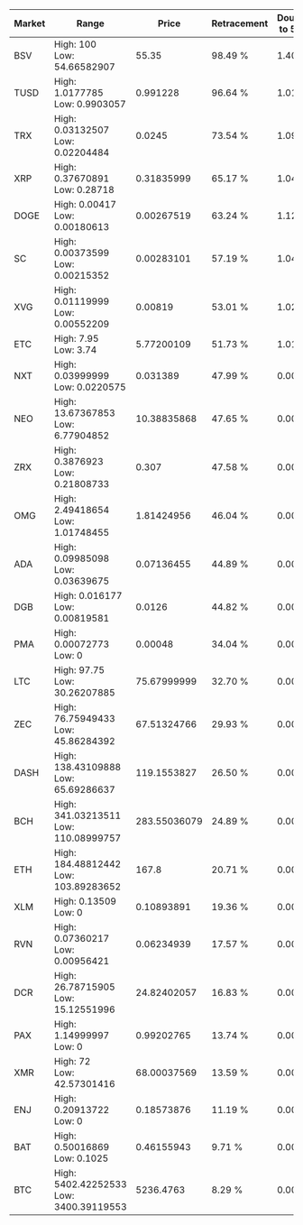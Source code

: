 | Market | Range | Price| Retracement | Doubles to 50% |
| --- | --- | --- | --- | --- |
| BSV | High: 100<br />Low: 54.66582907 | 55.35 | 98.49 % | 1.40 |
| TUSD | High: 1.0177785<br />Low: 0.9903057 | 0.991228 | 96.64 % | 1.01 |
| TRX | High: 0.03132507<br />Low: 0.02204484 | 0.0245 | 73.54 % | 1.09 |
| XRP | High: 0.37670891<br />Low: 0.28718 | 0.31835999 | 65.17 % | 1.04 |
| DOGE | High: 0.00417<br />Low: 0.00180613 | 0.00267519 | 63.24 % | 1.12 |
| SC | High: 0.00373599<br />Low: 0.00215352 | 0.00283101 | 57.19 % | 1.04 |
| XVG | High: 0.01119999<br />Low: 0.00552209 | 0.00819 | 53.01 % | 1.02 |
| ETC | High: 7.95<br />Low: 3.74 | 5.77200109 | 51.73 % | 1.01 |
| NXT | High: 0.03999999<br />Low: 0.0220575 | 0.031389 | 47.99 % | 0.00 |
| NEO | High: 13.67367853<br />Low: 6.77904852 | 10.38835868 | 47.65 % | 0.00 |
| ZRX | High: 0.3876923<br />Low: 0.21808733 | 0.307 | 47.58 % | 0.00 |
| OMG | High: 2.49418654<br />Low: 1.01748455 | 1.81424956 | 46.04 % | 0.00 |
| ADA | High: 0.09985098<br />Low: 0.03639675 | 0.07136455 | 44.89 % | 0.00 |
| DGB | High: 0.016177<br />Low: 0.00819581 | 0.0126 | 44.82 % | 0.00 |
| PMA | High: 0.00072773<br />Low: 0 | 0.00048 | 34.04 % | 0.00 |
| LTC | High: 97.75<br />Low: 30.26207885 | 75.67999999 | 32.70 % | 0.00 |
| ZEC | High: 76.75949433<br />Low: 45.86284392 | 67.51324766 | 29.93 % | 0.00 |
| DASH | High: 138.43109888<br />Low: 65.69286637 | 119.1553827 | 26.50 % | 0.00 |
| BCH | High: 341.03213511<br />Low: 110.08999757 | 283.55036079 | 24.89 % | 0.00 |
| ETH | High: 184.48812442<br />Low: 103.89283652 | 167.8 | 20.71 % | 0.00 |
| XLM | High: 0.13509<br />Low: 0 | 0.10893891 | 19.36 % | 0.00 |
| RVN | High: 0.07360217<br />Low: 0.00956421 | 0.06234939 | 17.57 % | 0.00 |
| DCR | High: 26.78715905<br />Low: 15.12551996 | 24.82402057 | 16.83 % | 0.00 |
| PAX | High: 1.14999997<br />Low: 0 | 0.99202765 | 13.74 % | 0.00 |
| XMR | High: 72<br />Low: 42.57301416 | 68.00037569 | 13.59 % | 0.00 |
| ENJ | High: 0.20913722<br />Low: 0 | 0.18573876 | 11.19 % | 0.00 |
| BAT | High: 0.50016869<br />Low: 0.1025 | 0.46155943 | 9.71 % | 0.00 |
| BTC | High: 5402.42252533<br />Low: 3400.39119553 | 5236.4763 | 8.29 % | 0.00 |
